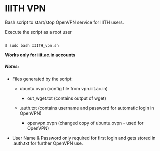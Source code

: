 # IIITH VPN

Bash script to start/stop OpenVPN service for IIITH users.

Execute the script as a root user

``` console

$ sudo bash IIITH_vpn.sh

```

**Works only for iiit.ac.in accounts**

##### Notes:

+ Files generated by the script:

	+ ubuntu.ovpn (config file from vpn.iiit.ac.in)
	
        + out_wget.txt (contains output of wget)
	
	+ .auth.txt (contains username and password for automatic login in OpenVPN)
	
        + openvpn.ovpn (changed copy of ubuntu.ovpn - used for OpenVPN)

+ User Name & Password only required for first login and gets stored in .auth.txt for further OpenVPN use.
